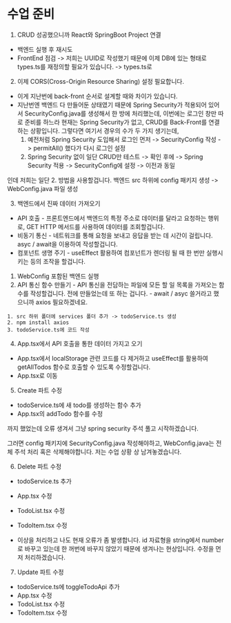 # 수업 준비
1. CRUD 성공했으니까 React와 SpringBoot Project 연결
  - 백엔드 실행 후 재시도
  - FrontEnd 점검 -> 저희는 UUID로 작성했기 때문에 이제 DB에 있는 형태로 types.ts를 재정의할 필요가 있습니다. -> types.ts로
2. 이제 CORS(Cross-Origin Resource Sharing) 설정 필요합니다.
  - 이게 지난번에 back-front 순서로 설계할 때와 차이가 있습니다.
  - 지난번엔 백엔드 다 만들어둔 상태였기 때문에 Spring Security가 적용되어 있어서 SecurityConfig.java를 생성해서 한 방에 처리했는데, 이번에는 로그인 창만 따로 준비를 하느라 현재는 Spring Security가 없고, CRUD를 Back-Front를 연결하는 상황입니다. 그렇다면 여기서 경우의 수가 두 가지 생기는데,
    1. 예전처럼 Spring Security 도입해서 로그인 먼저 -> SecurityConfig 작성 -> permitAll() 했다가 다시 로그인 설정
    2. Spring Security 없이 일단 CRUD만 테스트 -> 확인 후에 -> Spring Security 적용 -> SecurityConfig에 설정 -> 이전과 동일

  인데 저희는 일단 2. 방법을 사용할겁니다.
  백엔드 src 하위에 config 패키지 생성 -> WebConfig.java 파일 생성

3. 백엔드에서 진짜 데이터 가져오기
  - API 호출 - 프론트엔드에서 백엔드의 특정 주소로 데이터를 달라고 요청하는 행위로, GET HTTP 메서드를 사용하여 데이터를 조회할겁니다.
  - 비동기 통신 - 네트워크를 통해 요청을 보내고 응답을 받는 데 시간이 걸립니다. asyc / await을 이용하여 작성할겁니다.
  - 컴포넌트 생명 주기 - useEffect 활용하여 컴포넌트가 렌더링 될 때 한 번만 실행시키는 등의 조작을 할겁니다.

  1. WebConfig 포함된 백엔드 실행
  2. API 통신 함수 만들기
    - API 통신을 전담하는 파일에 모든 할 일 목록을 가져오는 함수를 작성할겁니다. 전에 만들었는데 또 하는 겁니다.
    - await / asyc 쓸거라고 했으니까 axios 필요하겠네요.

    1. src 하위 폴더에 services 폴더 추가 -> todoService.ts 생성
    2. npm install axios
    3. todoService.ts에 코드 작성
4. App.tsx에서 API 호출을 통한 데이터 가지고 오기
  - App.tsx에서 localStorage 관련 코드를 다 제거하고 useEffect를 활용하여getAllTodos 함수로 호출할 수 있도록 수정할겁니다.
  - App.tsx로 이동

5. Create 파트 수정
  - todoService.ts에 새 todo를 생성하는 함수 추가
  - App.tsx의 addTodo 함수를 수정

까지 했었는데 오류 생겨서 그냥 spring security 주석 풀고 시작하겠습니다.


그러면 config 패키지에 SecurityConfig.java 작성해야하고, WebConfig.java는 전체 주석 처리 혹은 삭제해야합니다. 저는 수업 상황 상 남겨놓겠습니다.

6. Delete 파트 수정
  - todoService.ts 추가
  - App.tsx 수정
  - TodoList.tsx 수정
  - TodoItem.tsx 수정


  - 이상을 처리하고 나도 현재 오류가 좀 발생합니다. id 자료형을 string에서 number로 바꾸고 있는데 한 꺼번에 바꾸지 않았기 때문에 생겨나는 현상입니다. 수정을 먼저 처리하겠습니다.

7. Update 파트 수정
  - todoService.ts에 toggleTodoApi 추가
  - App.tsx 수정
  - TodoList.tsx 수정
  - TodoItem.tsx 수정